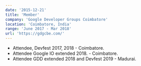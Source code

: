 ```yaml
---
date: '2015-12-21'
title: 'Member'
company: 'Google Developer Groups Coimbatore'
location: 'Coimbatore, India'
range: 'June 2017 - Mar 2018'
url: 'https://gdgcbe.com/'
---
```


- Attendee, Devfest 2017, 2018 - Coimbatore.
- Attendee Google IO extended 2018. - Coimbatore.
- Attendee GDD extended 2018 and Devfest 2019 - Madurai.

